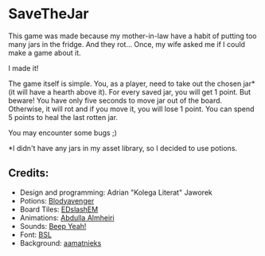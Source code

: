 # SaveTheJar

This game was made because my mother-in-law have a habit of putting too many jars in the fridge. And they rot... Once, my wife asked me if I could make a game about it.

I made it!

The game itself is simple. You, as a player, need to take out the chosen jar* (it will have a hearth above it). For every saved jar, you will get 1 point. But beware! You have only five seconds to move jar out of the board.  Otherwise, it will rot and if you move it, you will lose 1 point. You can spend 5 points to heal the last rotten jar.

You may encounter some bugs ;)

*I didn't have any jars in my asset library, so I decided to use potions.


## Credits:

- Design and programming: Adrian "Kolega Literat" Jaworek
- Potions: [Blodyavenger](https://blodyavenger.itch.io/rpg-items-retro-pack])
- Board Tiles: [EDslashEM](https://edslashem.itch.io/rpg-asset-pack-2)
- Animations: [Abdulla Almheiri](https://abdulla-almheiri.itch.io/3-holy-spells-mini-pack)
- Sounds: [Beep Yeah!](https://beepyeah.itch.io/8-bit-sfx-pack)
- Font: [BSL](https://bsl.itch.io/mood-font-set)
- Background: [aamatnieks](https://aamatniekss.itch.io/sci-fi-space-background-set)
